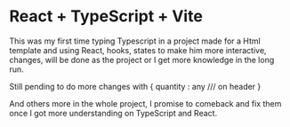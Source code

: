 # React + TypeScript + Vite

This was my first time typing Typescript in a project made for a Html template and using React, hooks, states to make him more interactive, changes, will be done as the project or I get more knowledge in the long run.


Still pending to do more changes with {
  quantity : any /// on header 
} 

And others more in the whole project, I promise to comeback and fix them once
I got more understanding on TypeScript and React. 

